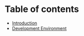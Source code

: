# Table of contents

* [Introduction](README.md)
* [Development Environment](development-environment.md)

